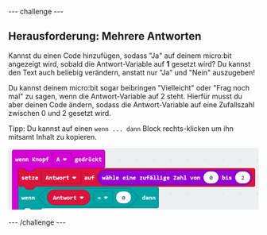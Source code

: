 --- challenge ---

## Herausforderung: Mehrere Antworten

Kannst du einen Code hinzufügen, sodass "Ja" auf deinem micro:bit angezeigt wird, sobald die Antwort-Variable auf **1** gesetzt wird? Du kannst den Text auch beliebig verändern, anstatt nur "Ja" und "Nein" auszugeben!

Du kannst deinem micro:bit sogar beibringen "Vielleicht" oder "Frag noch mal" zu sagen, wenn die Antwort-Variable auf 2 steht. Hierfür musst du aber deinen Code ändern, sodass die Antwort-Variable auf eine Zufallszahl zwischen 0 und 2 gesetzt wird.

Tipp: Du kannst auf einen `wenn ... dann` Block rechts-klicken um ihn mitsamt Inhalt zu kopieren.

![Screenshot](images/fortune-random-2.png)

--- /challenge ---